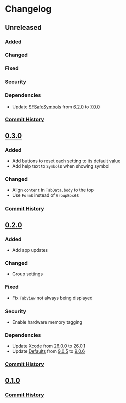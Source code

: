 # Changelog

## Unreleased

### Added

### Changed

### Fixed

### Security

### Dependencies

- Update [SFSafeSymbols](https://github.com/SFSafeSymbols/SFSafeSymbols) from [6.2.0](https://github.com/SFSafeSymbols/SFSafeSymbols/releases/tag/6.2.0) to [7.0.0](https://github.com/SFSafeSymbols/SFSafeSymbols/releases/tag/7.0.0)

### [Commit History](https://github.com/F1248/Genius/compare/v0.3.0...HEAD)

## [0.3.0](https://github.com/F1248/Genius/releases/tag/v0.3.0)

### Added

- Add buttons to reset each setting to its default value
- Add help text to `Symbol`s when showing symbol

### Changed

- Align `content` in `TabData.body` to the top
- Use `Form`s instead of `GroupBox`es

### [Commit History](https://github.com/F1248/Genius/compare/v0.2.0...v0.3.0)

## [0.2.0](https://github.com/F1248/Genius/releases/tag/v0.2.0)

### Added

- Add app updates

### Changed

- Group settings

### Fixed

- Fix `TabView` not always being displayed

### Security

- Enable hardware memory tagging

### Dependencies

- Update [Xcode](https://developer.apple.com/xcode) from [26.0.0](https://developer.apple.com/news/releases/?id=09152025m) to [26.0.1](https://developer.apple.com/news/releases/?id=09222025m)
- Update [Defaults](https://github.com/sindresorhus/Defaults) from [9.0.5](https://github.com/sindresorhus/Defaults/releases/tag/9.0.5) to [9.0.6](https://github.com/sindresorhus/Defaults/releases/tag/9.0.6)

### [Commit History](https://github.com/F1248/Genius/compare/v0.1.0...v0.2.0)

## [0.1.0](https://github.com/F1248/Genius/releases/tag/v0.1.0)

### [Commit History](https://github.com/F1248/Genius/commits/v0.1.0)
